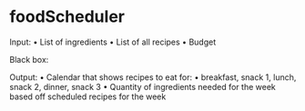 # foodScheduler

Input:
    • List of ingredients
    • List of all recipes
    • Budget

Black box:

Output:
    • Calendar that shows recipes to eat for:
        • breakfast, snack 1, lunch, snack 2, dinner, snack 3
        • Quantity of ingredients needed for the week based off scheduled recipes for the week
